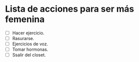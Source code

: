 # Lista de acciones para ser más femenina

- [ ] Hacer ejercicio.
- [ ] Rasurarse.
- [ ] Ejercicios de voz.
- [ ] Tomar hormonas.
- [ ] Ssalir del closet.
